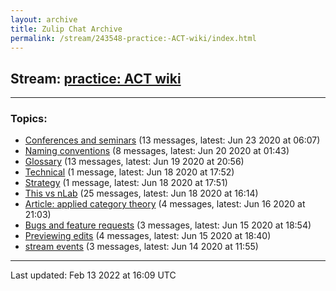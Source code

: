 ```yaml
---
layout: archive
title: Zulip Chat Archive
permalink: /stream/243548-practice:-ACT-wiki/index.html
---
```


## Stream: [practice: ACT wiki](https://mattecapu.github.io/ct-zulip-archive/stream/243548-practice:-ACT-wiki/index.html)
---

### Topics:

* [Conferences and seminars](topic/Conferences.20and.20seminars.html) (13 messages, latest: Jun 23 2020 at 06:07)
* [Naming conventions](topic/Naming.20conventions.html) (8 messages, latest: Jun 20 2020 at 01:43)
* [Glossary](topic/Glossary.html) (13 messages, latest: Jun 19 2020 at 20:56)
* [Technical](topic/Technical.html) (1 message, latest: Jun 18 2020 at 17:52)
* [Strategy](topic/Strategy.html) (1 message, latest: Jun 18 2020 at 17:51)
* [This vs nLab](topic/This.20vs.20nLab.html) (25 messages, latest: Jun 18 2020 at 16:14)
* [Article: applied category theory](topic/Article.3A.20applied.20category.20theory.html) (4 messages, latest: Jun 16 2020 at 21:03)
* [Bugs and feature requests](topic/Bugs.20and.20feature.20requests.html) (3 messages, latest: Jun 15 2020 at 18:54)
* [Previewing edits](topic/Previewing.20edits.html) (4 messages, latest: Jun 15 2020 at 18:40)
* [stream events](topic/stream.20events.html) (3 messages, latest: Jun 14 2020 at 11:55)

<hr><p>Last updated: Feb 13 2022 at 16:09 UTC</p>